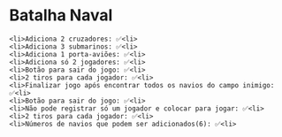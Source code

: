 # Batalha Naval

    <li>Adiciona 2 cruzadores: ✅<li>
    <li>Adiciona 3 submarinos: ✅<li>
    <li>Adiciona 1 porta-aviões: ✅<li>
    <li>Adiciona só 2 jogadores: ✅<li>
    <li>Botão para sair do jogo: ✅<li>
    <li>2 tiros para cada jogador: ✅<li>
    <li>Finalizar jogo após encontrar todos os navios do campo inimigo: ✅<li>
    <li>Botão para sair do jogo: ✅<li>
    <li>Não pode registrar só um jogador e colocar para jogar: ✅<li>
    <li>2 tiros para cada jogador: ✅<li>
    <li>Números de navios que podem ser adicionados(6): ✅<li>
